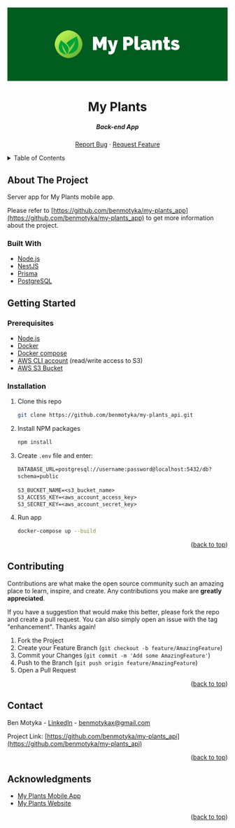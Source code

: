 <a name="readme-top"></a>

<br />
<div align="center">
  <a href="https://github.com/benmotyka/my-plants_api">
    <img src="readme/banner.png" alt="Banner">
  </a>
  <h1 align="center">My Plants</h1>
  <h5 align="center">Back-end App</h5>
  <p align="center">
    <a href="https://github.com/benmotyka/my-plants_api/issues">Report Bug</a>
    ·
    <a href="https://github.com/benmotyka/my-plants_api/issues">Request Feature</a>
  </p>
</div>

<!-- TABLE OF CONTENTS -->
<details>
  <summary>Table of Contents</summary>
  <ol>
    <li>
      <a href="#about-the-project">About The Project</a>
      <ul>
        <li><a href="#built-with">Built With</a></li>
      </ul>
    </li>
    <li>
      <a href="#getting-started">Getting Started</a>
      <ul>
        <li><a href="#prerequisites">Prerequisites</a></li>
        <li><a href="#installation">Installation</a></li>
      </ul>
    </li>
    <li><a href="#contributing">Contributing</a></li>
    <li><a href="#contact">Contact</a></li>
    <li><a href="#acknowledgments">Acknowledgments</a></li>
  </ol>
</details>

<!-- ABOUT THE PROJECT -->

## About The Project

Server app for My Plants mobile app. 

Please refer to [https://github.com/benmotyka/my-plants_app](https://github.com/benmotyka/my-plants_app) to get more information about the project.

### Built With

- [Node.js](https://nodejs.org/)
- [NestJS](https://nestjs.com/)
- [Prisma](https://www.prisma.io/)
- [PostgreSQL](https://www.postgresql.org/)

<!-- GETTING STARTED -->

## Getting Started

### Prerequisites

- [Node.js](https://nodejs.org/en/download/)
- [Docker](https://docs.docker.com/get-docker/)
- [Docker compose](https://docs.docker.com/compose/install/)
- [AWS CLI account](https://aws.amazon.com/) (read/write access to S3)
- [AWS S3 Bucket](https://aws.amazon.com/s3/)

### Installation

1. Clone this repo
   ```sh
   git clone https://github.com/benmotyka/my-plants_api.git
   ```
2. Install NPM packages
   ```sh
   npm install
   ```
3. Create `.env` file and enter:
   ```
   DATABASE_URL=postgresql://username:password@localhost:5432/db?schema=public 

   S3_BUCKET_NAME=<s3_bucket_name>
   S3_ACCESS_KEY=<aws_account_access_key>
   S3_SECRET_KEY=<aws_account_secret_key>
   ```
4. Run app
   ```sh
   docker-compose up --build
   ```

<p align="right">(<a href="#readme-top">back to top</a>)</p>

<!-- CONTRIBUTING -->

## Contributing

Contributions are what make the open source community such an amazing place to learn, inspire, and create. Any contributions you make are **greatly appreciated**.

If you have a suggestion that would make this better, please fork the repo and create a pull request. You can also simply open an issue with the tag "enhancement".
Thanks again!

1. Fork the Project
2. Create your Feature Branch (`git checkout -b feature/AmazingFeature`)
3. Commit your Changes (`git commit -m 'Add some AmazingFeature'`)
4. Push to the Branch (`git push origin feature/AmazingFeature`)
5. Open a Pull Request

<p align="right">(<a href="#readme-top">back to top</a>)</p>

<!-- LICENSE
## License

Distributed under the MIT License. See `LICENSE.txt` for more information.

<p align="right">(<a href="#readme-top">back to top</a>)</p>
 -->

## Contact

Ben Motyka - [LinkedIn](https://www.linkedin.com/in/ben-motyka-97a729240/) - benmotykax@gmail.com

Project Link: [https://github.com/benmotyka/my-plants_api](https://github.com/benmotyka/my-plants_api)

<p align="right">(<a href="#readme-top">back to top</a>)</p>

<!-- ACKNOWLEDGMENTS -->
## Acknowledgments

* [My Plants Mobile App](https://github.com/benmotyka/my-plants_app)
* [My Plants Website](https://github.com/benmotyka/my-plants_front)

<p align="right">(<a href="#readme-top">back to top</a>)</p>